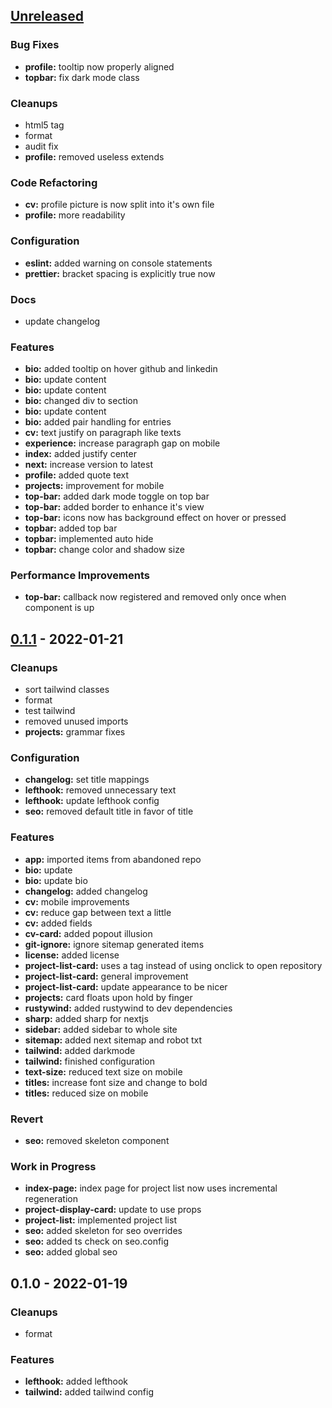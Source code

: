 <a name="unreleased"></a>
## [Unreleased]

### Bug Fixes
- **profile:** tooltip now properly aligned
- **topbar:** fix dark mode class

### Cleanups
- html5 tag
- format
- audit fix
- **profile:** removed useless extends

### Code Refactoring
- **cv:** profile picture is now split into it's own file
- **profile:** more readability

### Configuration
- **eslint:** added warning on console statements
- **prettier:** bracket spacing is explicitly true now

### Docs
- update changelog

### Features
- **bio:** added tooltip on hover github and linkedin
- **bio:** update content
- **bio:** update content
- **bio:** changed div to section
- **bio:** update content
- **bio:** added pair handling for entries
- **cv:** text justify on paragraph like texts
- **experience:** increase paragraph gap on mobile
- **index:** added justify center
- **next:** increase version to latest
- **profile:** added quote text
- **projects:** improvement for mobile
- **top-bar:** added dark mode toggle on top bar
- **top-bar:** added border to enhance it's view
- **top-bar:** icons now has background effect on hover or pressed
- **topbar:** added top bar
- **topbar:** implemented auto hide
- **topbar:** change color and shadow size

### Performance Improvements
- **top-bar:** callback now registered and removed only once when component is up


<a name="0.1.1"></a>
## [0.1.1] - 2022-01-21
### Cleanups
- sort tailwind classes
- format
- test tailwind
- removed unused imports
- **projects:** grammar fixes

### Configuration
- **changelog:** set title mappings
- **lefthook:** removed unnecessary text
- **lefthook:** update lefthook config
- **seo:** removed default title in favor of title

### Features
- **app:** imported items from abandoned repo
- **bio:** update
- **bio:** update bio
- **changelog:** added changelog
- **cv:** mobile improvements
- **cv:** reduce gap between text a little
- **cv:** added fields
- **cv-card:** added popout illusion
- **git-ignore:** ignore sitemap generated items
- **license:** added license
- **project-list-card:** uses a tag instead of using onclick to open repository
- **project-list-card:** general improvement
- **project-list-card:** update appearance to be nicer
- **projects:** card floats upon hold by finger
- **rustywind:** added rustywind to dev dependencies
- **sharp:** added sharp for nextjs
- **sidebar:** added sidebar to whole site
- **sitemap:** added next sitemap and robot txt
- **tailwind:** added darkmode
- **tailwind:** finished configuration
- **text-size:** reduced text size on mobile
- **titles:** increase font size and change to bold
- **titles:** reduced size on mobile

### Revert
- **seo:** removed skeleton component

### Work in Progress
- **index-page:** index page for project list now uses incremental regeneration
- **project-display-card:** update to use props
- **project-list:** implemented project list
- **seo:** added skeleton for seo overrides
- **seo:** added ts check on seo.config
- **seo:** added global seo


<a name="0.1.0"></a>
## 0.1.0 - 2022-01-19
### Cleanups
- format

### Features
- **lefthook:** added lefthook
- **tailwind:** added tailwind config


[Unreleased]: https://github.com/tigorlazuardi/at-home/compare/0.1.1...HEAD
[0.1.1]: https://github.com/tigorlazuardi/at-home/compare/0.1.0...0.1.1
